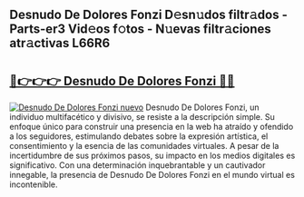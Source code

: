 ## Desnudo De Dolores Fonzi D𝚎sn𝚞dos filtr𝚊dos - Parts-er3 Vid𝚎os f𝚘tos - N𝚞evas filtr𝚊ciones atr𝚊ctivas L66R6

# <h2><a href="http://mb42cbe.tromn.icu/?c=Desnudo+De+Dolores+Fonzi">🔗👉👉👉 Desnudo De Dolores Fonzi 🔗🔗</a></h2>

[![Desnudo De Dolores Fonzi nuevo](https://i.imgur.com/pEAQMta.gif)](http://mb42cbe.tromn.icu/?c=Desnudo+De+Dolores+Fonzi)
Desnudo De Dolores Fonzi, un individuo multifacético y divisivo, se resiste a la descripción simple. Su enfoque único para construir una presencia en la web ha atraído y ofendido a los seguidores, estimulando debates sobre la expresión artística, el consentimiento y la esencia de las comunidades virtuales. A pesar de la incertidumbre de sus próximos pasos, su impacto en los medios digitales es significativo. Con una determinación inquebrantable y un cautivador innegable, la presencia de Desnudo De Dolores Fonzi en el mundo virtual es incontenible.

